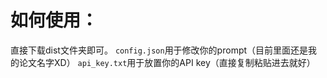 # 如何使用：
直接下载dist文件夹即可。
`config.json`用于修改你的prompt（目前里面还是我的论文名字XD）
`api_key.txt`用于放置你的API key（直接复制粘贴进去就好）